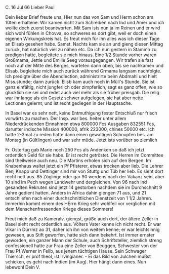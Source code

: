  C. 16 Jul 66
Lieber Paul

Dein lieber Brief freute uns. Hier nun das von Sam und Herm schon am 10ten erhaltene. Wir kamen nicht zum Schreiben nach Ind und Amer und ich wollte doch zuerst beantworten. Mit Sam ists nun ja im Reinen und er wird sich wohl fühlen in Chovva, so schweres es dort gibt, weil er doch einen eigenen Wirkungskreis hat. Es freut mich für ihn alles was ich dieser Tage an Elisab gesehen habe. Samst. Nachts kam sie an und gieng diesen Mittag zurück, hat natürlich viel zu nähen etc. Da ich nun gestern in Stammh zu predigen hatte, begleitete sie mich hinaus. Eine 1/2 Stunde vorher waren Großmama, Jettle und Emilie Seeg vorausgegangen. Wir trafen sie fast noch auf der Mitte des Berges, warteten dann oben, bis sie nachkamen und Elisab. begleitete mich auch zurück während Grmama langsam nachfolgte. Ich predigte über die Abendlection, administrirte beim Abdmahl und hielt Miss.stunde; dann zurück. Elisb kam auch noch in Müll's Stunde. Sie ist ganz einfältig, nicht jungferlich oder zimpferlich, sagt es ganz offen, wie so glücklich sie sei und redet auch viel mehr als sie früher preisgab. Die relig war ihr lange als ein Gesetz schwer aufgelegen, sie hat aber nette Lectionen gelernt, und ist recht gediegen in der Hauptsache.

In Basel war es sehr nett, keine Entmuthigung fester Entschluß nur frisch vorwärts zu machen. Der Insp. war bes. heiter unter allem Niederdrückenden Einnahmen etwa 800000 Fcs Ausgaben 832551 Fcs, darunter indische Mission 400000, afrik 223000, chines 50000 etc. Ich hatte 2-3mal zu reden hatte dann einen gewaltigen Schnupfen bes. am Montag (in Gültlingen) und war sehr müde. Jetzt ists vorüber so ziemlich

Fr. Ostertag gab Marie noch 250 Fcs als Andenken so daß ich jetzt ordentlich Geld für sie habe. Er ist recht getröstet. Die Herren im Committee sind theilweise auch neu. Die Martins erholen sich auf den Bergen. Im Knabenhaus waltet jetzt ein Pf Pfisterer, etwas trocken aber lieb. Die Lehrer Benj Knapp und Dettinger sind mir von Stuttg und Tüb her lieb. Es sieht dort recht nett aus. 85 Zöglinge oder gar 90 werdens nach der Vakanz sein, aber 10 sind im Pech wegen Landwehr und dergleichen. Von 96 nach Ind gesandten Rekruten sind jetzt 14 gestorben nachdem sie im Durchschnitt 9 Jahre gedient hatten. Anders in Africa dahin giengen 71 aus, und 21 entschliefen nach einer durchschnittlichen Dienstzeit von 1 1/2 Jahren. Immerhin kommt einem des HErrn Krieg sehr wohlfeil vor verglichen mit dem Menschenfressenden Kriege dieses Sommers!

Freut mich daß zu Kameralv. giengst, grüße auch dort, der ältere Zeller in Basel sieht recht ordentlich aus. Völters Vater kenne ich nicht recht. Er war Vikar in Dürrmz ao 31, daher ich ihn von weitem kenne; er war leichtsinnig gewesen, aus Stift geworfen, hatte sich dann bekehrt. Ist immer ernster geworden, ein ganzer Mann der Schule, auch Schriftsteller, ziemlich streng confessionell hatte zur Frau eine Zeller von Beuggen, Schwester von der Frau Pf Werner in Fellb, aus jenem tüchtigen Hause. Sein Schwager Thiersch, er prof theol, ist Irvingianer. - Ei das Bild von Julchen mußst schicken, es geht nach Indien (im Aug). Hier hängt dann eines. Nun lebewohl  Dein V.
